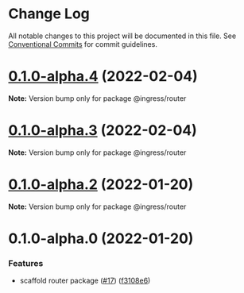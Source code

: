 # Change Log

All notable changes to this project will be documented in this file.
See [Conventional Commits](https://conventionalcommits.org) for commit guidelines.

# [0.1.0-alpha.4](https://me.github.com/ingress/ingress/compare/@ingress/router@0.1.0-alpha.3...@ingress/router@0.1.0-alpha.4) (2022-02-04)

**Note:** Version bump only for package @ingress/router





# [0.1.0-alpha.3](https://me.github.com/ingress/ingress/compare/@ingress/router@0.1.0-alpha.2...@ingress/router@0.1.0-alpha.3) (2022-02-04)

**Note:** Version bump only for package @ingress/router





# [0.1.0-alpha.2](https://me.github.com/ingress/ingress/compare/@ingress/router@0.1.0-alpha.0...@ingress/router@0.1.0-alpha.2) (2022-01-20)

**Note:** Version bump only for package @ingress/router





# 0.1.0-alpha.0 (2022-01-20)


### Features

* scaffold router package ([#17](https://me.github.com/ingress/ingress/issues/17)) ([f3108e6](https://me.github.com/ingress/ingress/commit/f3108e6a9fafb295f2d782733e5aeafaad29a5e3))
